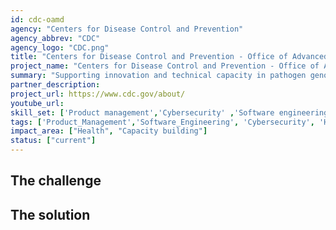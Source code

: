 ```yaml
---
id: cdc-oamd
agency: "Centers for Disease Control and Prevention"
agency_abbrev: "CDC"
agency_logo: "CDC.png"
title: "Centers for Disease Control and Prevention - Office of Advanced Molecular Detection"
project_name: "Centers for Disease Control and Prevention - Office of Advanced Molecular Detection"
summary: "Supporting innovation and technical capacity in pathogen genomics, molecular epidemiology, and bioinformatics to reduce the impact of outbreaks, support the design and evaluation of intervention programs, and enable efficient use of public health resources."
partner_description:  
project_url: https://www.cdc.gov/about/
youtube_url: 
skill_set: ['Product management','Cybersecurity' ,'Software engineering']
tags: ['Product_Management','Software_Engineering', 'Cybersecurity', 'Health', 'Capacity_Building']
impact_area: ["Health", "Capacity building"]
status: ["current"]
---
```


## The challenge



## The solution 

